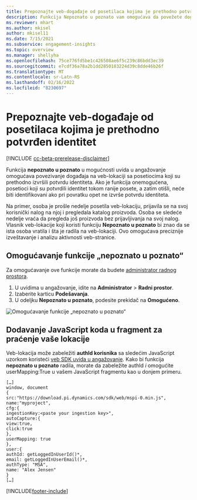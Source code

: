 ```yaml
---
title: Prepoznajte veb-događaje od posetilaca kojima je prethodno potvrđen identitet iz nepoznatih u poznate
description: Funkcija Nepoznato u poznato vam omogućava da povežete događaje na veb-lokaciji sa posetiocima koji su prethodno izvršili potvrdu identiteta.
ms.reviewer: mhart
ms.author: mkisel
author: mkisel11
ms.date: 7/15/2021
ms.subservice: engagement-insights
ms.topic: overview
ms.manager: shellyha
ms.openlocfilehash: 75ce776fd5be1c426508ae6f5c239c86bdd3ec39
ms.sourcegitcommit: e7cdf36a78a2b1dd2850183224d39c8dde46b26f
ms.translationtype: MT
ms.contentlocale: sr-Latn-RS
ms.lasthandoff: 02/16/2022
ms.locfileid: "8230697"
---
```

# <a name="recognize-web-events-from-previously-authenticated-visitors"></a>Prepoznajte veb-događaje od posetilaca kojima je prethodno potvrđen identitet

[!INCLUDE [cc-beta-prerelease-disclaimer](includes/cc-beta-prerelease-disclaimer.md)]

Funkcija **nepoznato u poznato** u mogućnosti uvida u angažovanje omogućava povezivanje događaja na veb-lokaciji sa posetiocima koji su prethodno izvršili potvrdu identiteta. Ako je funkcija onemogućena, posetioci koji su potvrdili identitet tokom ranije posete, a zatim otišli, neće biti identifikovani ako pri povratku opet ne izvrše potvrdu identiteta. 

Na primer, osoba je prošle nedelje posetila veb-lokaciju, prijavila se na svoj korisnički nalog na njoj i pregledala katalog proizvoda. Osoba se sledeće nedelje vraća da pregleda još proizvoda bez prijavljivanja na svoj nalog. Vlasnik veb-lokacije koji koristi funkciju **Nepoznato u poznato** bi znao da se ista osoba vratila i šta je radila na veb-lokaciji. Ovo omogućava preciznije izveštavanje i analizu aktivnosti veb-stranice.

## <a name="enable-unknown-to-known"></a>Omogućavanje funkcije „nepoznato u poznato“

Za omogućavanje ove funkcije morate da budete [administrator radnog prostora](user-roles.md). 

1. U uvidima u angažovanje, idite na **Administrator** > **Radni prostor**. 
2. Izaberite karticu **Podešavanja**.
3. U odeljku **Nepoznato u poznato**, podesite prekidač na **Omogućeno**.

![Omogućavanje funkcije „nepoznato u poznato“](media/U2Ktoggle.png "Omogućavanje funkcije „nepoznato u poznato“")

## <a name="adding-javascript-code-to-your-sites-tracking-snippet"></a>Dodavanje JavaScript koda u fragment za praćenje vaše lokacije

Veb-lokacija može zabeležiti **authId korisnika** sa sledećim JavaScript uzorkom koristeći [veb SDK uvida u angažovanje](advanced-SDK-implementation.md). Kako bi funkcija **nepoznato u poznato** radila, morate da zabeležite authId *i* omogućite userMapping:True u vašem JavaScript fragmentu kao u donjem primeru.

```
[…]
window, document
{
src:"https://download.pi.dynamics.com/sdk/web/mspi-0.min.js",
name:"myproject",
cfg:{
ingestionKey:<paste your ingestion key>",
autoCapture:{
view:true,
click:true
},
userMapping: true
},
user:{
authId: getLoggedInUserId()*,
email: getLoggedInUserEmail()*,
authType: "MSA",
name: "Alex Jensen"
}
[…]
```

[!INCLUDE[footer-include](../includes/footer-banner.md)]
